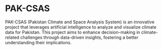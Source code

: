 # PAK-CSAS
PAK-CSAS (Pakistan Climate and Space Analysis System) is an innovative project that leverages artificial intelligence to analyze and visualize climate data for Pakistan. This project aims to enhance decision-making in climate-related challenges through data-driven insights, fostering a better understanding their implications.
